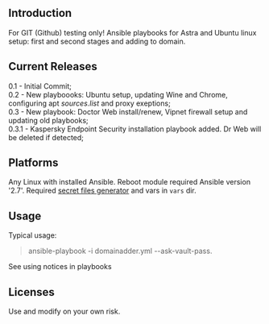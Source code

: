 ## Introduction
For GIT (Github) testing only! Ansible playbooks for Astra and Ubuntu linux setup: first and second stages and adding to domain.
## Current Releases
0.1 - Initial Commit; <br />
0.2 - New playboooks: Ubuntu setup, updating Wine and Chrome, configuring apt _sources.list_ and proxy exeptions; <br />
0.3 - New playbook: Doctor Web install/renew, Vipnet firewall setup and updating old playbooks; <br />
0.3.1 - Kaspersky Endpoint Security installation playbook added. Dr Web will be deleted if detected;
## Platforms
Any Linux with installed Ansible. Reboot module required Ansible version '2.7'. Required [secret files generator](https://github.com/dardepin/gensecrets) and vars in `vars` dir.
## Usage
Typical usage:
> ansible-playbook -i domainadder.yml --ask-vault-pass.

See using notices in playbooks
## Licenses
Use and modify on your own risk.
